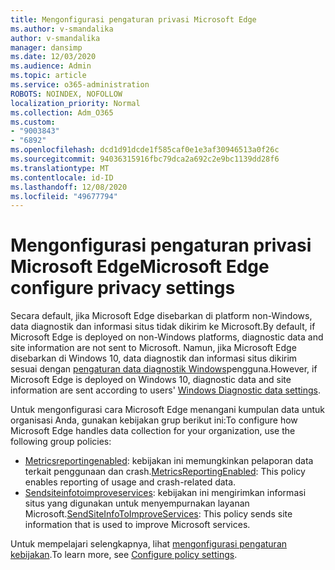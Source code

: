 ```yaml
---
title: Mengonfigurasi pengaturan privasi Microsoft Edge
ms.author: v-smandalika
author: v-smandalika
manager: dansimp
ms.date: 12/03/2020
ms.audience: Admin
ms.topic: article
ms.service: o365-administration
ROBOTS: NOINDEX, NOFOLLOW
localization_priority: Normal
ms.collection: Adm_O365
ms.custom:
- "9003843"
- "6892"
ms.openlocfilehash: dcd1d91dcde1f585caf0e1e3af30946513a0f26c
ms.sourcegitcommit: 94036315916fbc79dca2a692c2e9bc1139dd28f6
ms.translationtype: MT
ms.contentlocale: id-ID
ms.lasthandoff: 12/08/2020
ms.locfileid: "49677794"
---
```

# <a name="microsoft-edge-configure-privacy-settings"></a><span data-ttu-id="44afb-102">Mengonfigurasi pengaturan privasi Microsoft Edge</span><span class="sxs-lookup"><span data-stu-id="44afb-102">Microsoft Edge configure privacy settings</span></span>

<span data-ttu-id="44afb-103">Secara default, jika Microsoft Edge disebarkan di platform non-Windows, data diagnostik dan informasi situs tidak dikirim ke Microsoft.</span><span class="sxs-lookup"><span data-stu-id="44afb-103">By default, if Microsoft Edge is deployed on non-Windows platforms, diagnostic data and site information are not sent to Microsoft.</span></span> <span data-ttu-id="44afb-104">Namun, jika Microsoft Edge disebarkan di Windows 10, data diagnostik dan informasi situs dikirim sesuai dengan [pengaturan data diagnostik Windows](https://docs.microsoft.com/windows/privacy/configure-windows-diagnostic-data-in-your-organization)pengguna.</span><span class="sxs-lookup"><span data-stu-id="44afb-104">However, if Microsoft Edge is deployed on Windows 10, diagnostic data and site information are sent according to users' [Windows Diagnostic data settings](https://docs.microsoft.com/windows/privacy/configure-windows-diagnostic-data-in-your-organization).</span></span>

<span data-ttu-id="44afb-105">Untuk mengonfigurasi cara Microsoft Edge menangani kumpulan data untuk organisasi Anda, gunakan kebijakan grup berikut ini:</span><span class="sxs-lookup"><span data-stu-id="44afb-105">To configure how Microsoft Edge handles data collection for your organization, use the following group policies:</span></span>
- <span data-ttu-id="44afb-106">[Metricsreportingenabled](https://docs.microsoft.com/DeployEdge/microsoft-edge-policies#metricsreportingenabled): kebijakan ini memungkinkan pelaporan data terkait penggunaan dan crash.</span><span class="sxs-lookup"><span data-stu-id="44afb-106">[MetricsReportingEnabled](https://docs.microsoft.com/DeployEdge/microsoft-edge-policies#metricsreportingenabled): This policy enables reporting of usage and crash-related data.</span></span>
- <span data-ttu-id="44afb-107">[Sendsiteinfotoimproveservices](https://docs.microsoft.com/DeployEdge/microsoft-edge-policies#sendsiteinfotoimproveservices): kebijakan ini mengirimkan informasi situs yang digunakan untuk menyempurnakan layanan Microsoft.</span><span class="sxs-lookup"><span data-stu-id="44afb-107">[SendSiteInfoToImproveServices](https://docs.microsoft.com/DeployEdge/microsoft-edge-policies#sendsiteinfotoimproveservices): This policy sends site information that is used to improve Microsoft services.</span></span>

<span data-ttu-id="44afb-108">Untuk mempelajari selengkapnya, lihat [mengonfigurasi pengaturan kebijakan](https://docs.microsoft.com/deployedge/microsoft-edge-enterprise-privacy-settings#configure-policy-settings).</span><span class="sxs-lookup"><span data-stu-id="44afb-108">To learn more, see [Configure policy settings](https://docs.microsoft.com/deployedge/microsoft-edge-enterprise-privacy-settings#configure-policy-settings).</span></span>